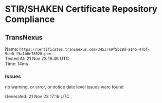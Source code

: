 # STIR/SHAKEN Certificate Repository Compliance

## TransNexus

Name: `https://certificates.transnexus.com/345J/a9f5b28d-a145-47bf-9ee0-f5a1b6e78520.pem`\
Tested At: 21 Nov 23 16:46 UTC\
Time: 14ms

### Issues

no warning, or error, or notice date level issues were found

Generated: 21 Nov 23 17:16 UTC